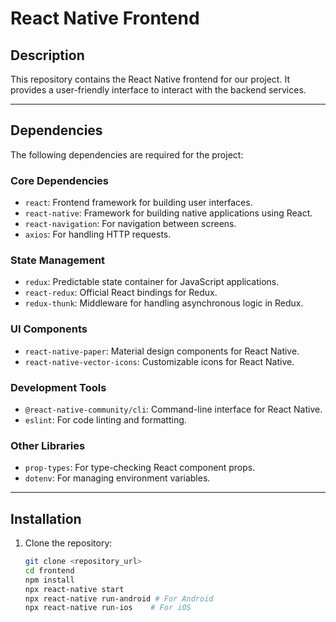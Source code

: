 # React Native Frontend

## Description
This repository contains the React Native frontend for our project. It provides a user-friendly interface to interact with the backend services.

---

## Dependencies
The following dependencies are required for the project:

### Core Dependencies
- `react`: Frontend framework for building user interfaces.
- `react-native`: Framework for building native applications using React.
- `react-navigation`: For navigation between screens.
- `axios`: For handling HTTP requests.

### State Management
- `redux`: Predictable state container for JavaScript applications.
- `react-redux`: Official React bindings for Redux.
- `redux-thunk`: Middleware for handling asynchronous logic in Redux.

### UI Components
- `react-native-paper`: Material design components for React Native.
- `react-native-vector-icons`: Customizable icons for React Native.

### Development Tools
- `@react-native-community/cli`: Command-line interface for React Native.
- `eslint`: For code linting and formatting.

### Other Libraries
- `prop-types`: For type-checking React component props.
- `dotenv`: For managing environment variables.

---

## Installation
1. Clone the repository:
   ```bash
   git clone <repository_url>
   cd frontend
   npm install
   npx react-native start
   npx react-native run-android # For Android
   npx react-native run-ios    # For iOS

